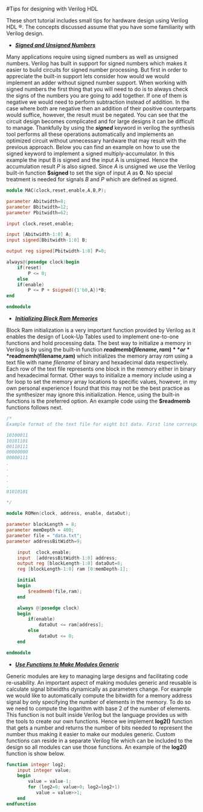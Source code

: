 #Tips for designing with Verilog HDL

These short tutorial includes small tips for hardware design using Verilog HDL ®. The concepts discussed assume that you have some familiarity with Verilog design.

* [***Signed and Unsigned Numbers***](MAC.v)

Many applications require using signed numbers as well as unsigned numbers. Verilog has built in support for signed numbers which makes it easier to build circuits for signed number processing. But first in order to appreciate the built-in support lets consider how would we would implement an adder without signed number support. When working with signed numbers  the first thing that you will need to do is to always check the signs of the numbers you are going to add together. If one of them is negative we would need to perform subtraction instead of addition. In the case where both are negative then an addition of their positive counterparts would suffice, however, the result must be negated. You can see that the circuit design becomes complicated and for large designs it can be difficult to manage. Thankfully by using the _**signed**_ keyword in verilog the synthesis tool performs all these operations automatically and implements an optimized circuit without unnecessary hardware that may result with the previous approach. Below you can find an example on how to use the signed keyword to implement a signed multiply-accumulator. In this example the input B is signed and the input A is unsigned. Hence the accumulation result *P* is also signed. Since *A* is unsigned we use the Verilog built-in function **$signed** to set the sign of input *A* as **0**. No special treatment is needed for signals *B* and *P* which are defined as signed. 

```verilog
module MAC(clock,reset,enable,A,B,P);

parameter Abitwidth=8;
parameter Bbitwidth=12;
parameter Pbitwidth=62;

input clock,reset,enable;

input [Abitwidth-1:0] A;
input signed[Bbitwidth-1:0] B;

output reg signed[Pbitwidth-1:0] P=0;

always@(posedge clock)begin
    if(reset)
        P <= 0;
    else
    if(enable)
        P <= P + $signed({1'b0,A})*B;
end

endmodule
```

* [***Initializing Block Ram Memories***](ROMen.v)

Block Ram initialization is a very important function provided by Verilog as it enables the design of Look-Up Tables used to implement one-to-one functions and hold processing data. The best way to initialize a memory in Verilog is by using the built-in function **$readmemb(filename,ram)** or **$readmemh(filename,ram)** which initializes the memory array *ram* using a text file with name *filename* of binary and hexadecimal data respectively. Each row of the text file represents one block in the memory either in binary and hexadecimal format. Other ways to initialize a memory include using a for loop to set the memory array locations to specific values, however, in my own personal experience I found that this may not be the best practice as the synthesizer may ignore this initialization. Hence, using the built-in functions is the preferred option. An example code using the **$readmemb** functions follows next. 

```verilog
/*
Example format of the text file for eight bit data. First line corresponds to the zero array position 

10100011
10101101
00110111
00000000
00000111
.
.
.
.
.
01010101

*/

module ROMen(clock, address, enable, dataOut);

parameter blockLength = 8;
parameter memDepth = 400;
parameter file = "data.txt";
parameter addressBitWidth=9;

    input  clock,enable; 
    input  [addressBitWidth-1:0] address; 
    output reg [blockLength-1:0] dataOut=0; 
    reg [blockLength-1:0] ram [0:memDepth-1]; 

    initial
    begin
        $readmemb(file,ram);
    end

    always @(posedge clock) 
    begin 
        if(enable)
            dataOut <= ram[address];
        else
            dataOut <= 0;
    end

endmodule
```

* [***Use Functions to Make Modules Generic***](log2.v)

Generic modules are key to managing large designs and facilitating code re-usability. An important aspect of making modules generic and reusable is calculate signal bitwidths dynamically as parameters change. For example we would like to automatically compute the bitwidth for a memory address signal by only specifying the number of elements in the memory. To do so we need to compute the logarithm with base 2 of the number of elements. This function is not built inside Verilog but the language provides us with the tools to create our own functions. Hence we implement  **log2()** function that gets a number and returns the number of bits needed to represent the number thus making it easier to make our modules generic. Custom functions can reside in a separate Verilog file which can be included to the design so all modules can use those functions. An example of the **log2()** function is show below.

``` verilog
function integer log2;
    input integer value;
    begin
        value = value-1;
        for (log2=0; value>0; log2=log2+1)
           value = value>>1;
    end
endfunction
```

